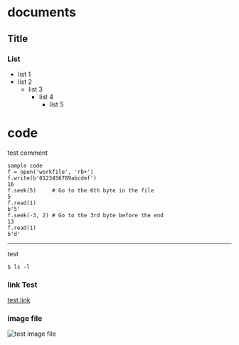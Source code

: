 # documents
## Title
### List
- list 1
- list 2
  - list 3
    - list 4
      - list 5

# code
test comment
```
sample code
f = open('workfile', 'rb+')
f.write(b'0123456789abcdef')
16
f.seek(5)     # Go to the 6th byte in the file
5
f.read(1)
b'5'
f.seek(-3, 2) # Go to the 3rd byte before the end
13
f.read(1)
b'd'
```

***

test
```
$ ls -l
```

### link Test
[test link](https://www.google.com)

### image file
![test image file](test.png)
